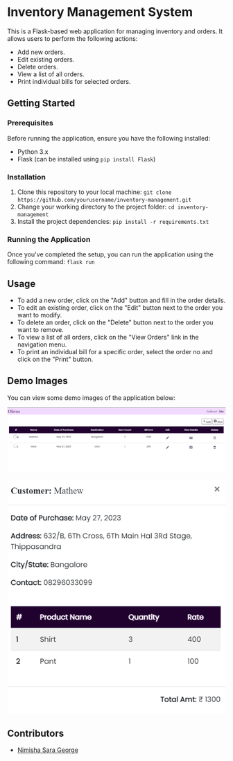 # Inventory Management System

This is a Flask-based web application for managing inventory and orders. It allows users to perform the following actions:

- Add new orders.
- Edit existing orders.
- Delete orders.
- View a list of all orders.
- Print individual bills for selected orders.

## Getting Started

### Prerequisites

Before running the application, ensure you have the following installed:

- Python 3.x
- Flask (can be installed using `pip install Flask`)

### Installation

1. Clone this repository to your local machine: `git clone https://github.com/yourusername/inventory-management.git`
2. Change your working directory to the project folder: `cd inventory-management`
3. Install the project dependencies: `pip install -r requirements.txt`

### Running the Application

Once you've completed the setup, you can run the application using the following command: `flask run`

## Usage

- To add a new order, click on the "Add" button and fill in the order details.
- To edit an existing order, click on the "Edit" button next to the order you want to modify.
- To delete an order, click on the "Delete" button next to the order you want to remove.
- To view a list of all orders, click on the "View Orders" link in the navigation menu.
- To print an individual bill for a specific order, select the order no and click on the "Print" button.

## Demo Images

You can view some demo images of the application below:

![Full view](images/inventory.png)

![order view](images/view.png)

## Contributors

- [Nimisha Sara George](https://github.com/nimisha-sara)



